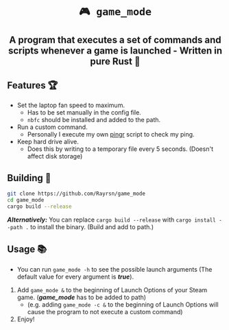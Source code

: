 <div align="center">
  
# `🎮 game_mode`
## **A program that executes a set of commands and scripts whenever a game is launched - Written in pure Rust 🦀**

</div>

## Features 🏆
* Set the laptop fan speed to maximum.
  * Has to be set manually in the config file.
  * `nbfc` should be installed and added to the path.
* Run a custom command.
  * Personally I execute my own [pingr](https://github.com/Rayrsn/pingr) script to check my ping.
* Keep hard drive alive.
  * Does this by writing to a temporary file every 5 seconds. (Doesn't affect disk storage)

## Building 🔨

```bash 
git clone https://github.com/Rayrsn/game_mode
cd game_mode
cargo build --release
```
***Alternatively:***  You can replace `cargo build --release` with `cargo install --path .` to install the binary. (Build and add to path.)

## Usage 📚

* You can run `game_mode -h` to see the possible launch arguments (The default value for every argument is ***true***).
1. Add `game_mode &` to the beginning of Launch Options of your Steam game. (***game_mode*** has to be added to path)
   * (e.g. adding `game_mode -c &` to the beginning of Launch Options will cause the program to not execute a custom command)
1. Enjoy!
